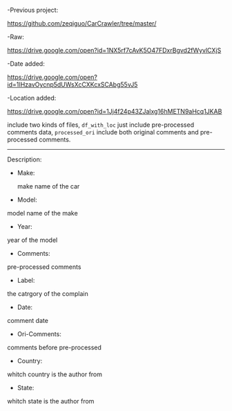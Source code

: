 -Previous project: 

https://github.com/zeqiguo/CarCrawler/tree/master/ 

-Raw: 

https://drive.google.com/open?id=1NX5rf7cAvK5O47FDxrBgvd2fWyvlCXjS

-Date added: 

https://drive.google.com/open?id=1IHzavOycnp5dUWsXcCXKcxSCAbg55vJ5

-Location added: 

https://drive.google.com/open?id=1Jj4f24p43ZJalxg16hMETN9aHcq1JKAB

include two kinds of files, `df_with_loc` just include pre-processed comments data, `processed_ori` include both original comments and pre-processed comments.

----

Description:
  - Make:
      
      make name of the car
    
  - Model:
  
   model name of the make
   
  - Year:
  
   year of the model
   
  - Comments:
  
   pre-processed comments
   
  - Label:
  
   the catrgory of the complain
   
  - Date:
   
   comment date
   
  - Ori-Comments:
   
   comments before pre-processed
   
  - Country:
  
   whitch country is the author from
   
  - State:
  
   whitch state is the author from
